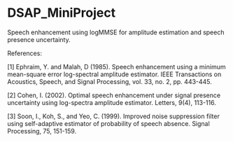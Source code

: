 # DSAP_MiniProject
Speech enhancement using logMMSE for amplitude estimation and speech presence uncertainty.

References:

<a id="1">[1]</a> 
Ephraim, Y. and Malah, D (1985).
Speech enhancement using a minimum mean-square error log-spectral amplitude estimator.
IEEE Transactions on Acoustics, Speech, and Signal Processing, vol. 33, no. 2, pp. 443-445.

<a id="2">[2]</a> 
Cohen, I. (2002).
Optimal speech enhancement under signal presence uncertainty using log-spectra amplitude estimator.
Letters, 9(4), 113-116.

<a id="3">[3]</a> 
Soon, I., Koh, S., and Yeo, C. (1999).
Improved noise suppression filter using self-adaptive estimator of probability of speech absence.
Signal Processing, 75, 151-159.

